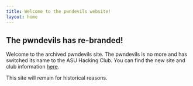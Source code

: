 ```yaml
---
title: Welcome to the pwndevils website!
layout: home
---
```


## The pwndevils has re-branded! 

Welcome to the archived pwndevils site. The pwndevils is no more and has
switched its name to the ASU Hacking Club. You can find the new site and club
information [here](http://asuhacking.clu). 

This site will remain for historical reasons. 

<!--
{% for post in site.posts %}
<a href="{{site.baseurl}}{{post.url}}">{{post.title}}</a>
{%endfor%}

-->

